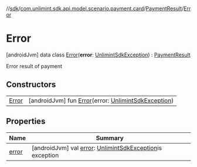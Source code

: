 //[sdk](../../../../index.md)/[com.unlimint.sdk.api.model.scenario.payment.card](../../index.md)/[PaymentResult](../index.md)/[Error](index.md)



# Error  
 [androidJvm] data class [Error](index.md)(**error**: [UnlimintSdkException](../../../com.unlimint.sdk.api.exceptions/-unlimint-sdk-exception/index.md)) : [PaymentResult](../index.md)

Error result of payment

   


## Constructors  
  
| | |
|---|---|
| <a name="com.unlimint.sdk.api.model.scenario.payment.card/PaymentResult.Error/Error/#com.unlimint.sdk.api.exceptions.UnlimintSdkException/PointingToDeclaration/"></a>[Error](-error.md)| <a name="com.unlimint.sdk.api.model.scenario.payment.card/PaymentResult.Error/Error/#com.unlimint.sdk.api.exceptions.UnlimintSdkException/PointingToDeclaration/"></a> [androidJvm] fun [Error](-error.md)(error: [UnlimintSdkException](../../../com.unlimint.sdk.api.exceptions/-unlimint-sdk-exception/index.md))   <br>|


## Properties  
  
|  Name |  Summary | 
|---|---|
| <a name="com.unlimint.sdk.api.model.scenario.payment.card/PaymentResult.Error/error/#/PointingToDeclaration/"></a>[error](error.md)| <a name="com.unlimint.sdk.api.model.scenario.payment.card/PaymentResult.Error/error/#/PointingToDeclaration/"></a> [androidJvm] val [error](error.md): [UnlimintSdkException](../../../com.unlimint.sdk.api.exceptions/-unlimint-sdk-exception/index.md)is exception   <br>|

